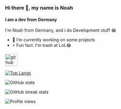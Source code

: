 ### Hi there 👋, my name is Noah 
#### I am a dev from Germany
I'm Noah from Germany, and i do Development stuff 😂

- 🔭 I’m currently working on some projects 
- ⚡ Fun fact: I'm trash at LoL😂 


[<img src='https://cdn.jsdelivr.net/npm/simple-icons@3.0.1/icons/github.svg' alt='github' height='40'>](https://github.com/NoahDSYNC)  

[![Top Langs](https://github-readme-stats.vercel.app/api/top-langs/?username=NoahDSYNC)](https://github.com/anuraghazra/github-readme-stats)

![GitHub stats](https://github-readme-stats.vercel.app/api?username=NoahDSYNC&show_icons=true)  

![GitHub streak stats](https://github-readme-streak-stats.herokuapp.com/?user=NoahDSYNC)  

![Profile views](https://gpvc.arturio.dev/NoahDSYNC)  
